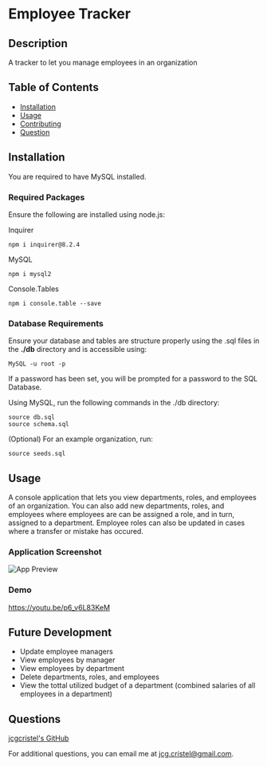 # Employee Tracker

## Description
A tracker to let you manage employees in an organization

## Table of Contents
- [Installation](#installation)
- [Usage](#usage)
- [Contributing](#contributing)
- [Question](#questions)

## Installation

You are required to have MySQL installed.

### Required Packages
Ensure the following are installed using node.js:

Inquirer

    npm i inquirer@8.2.4

MySQL

    npm i mysql2

Console.Tables

    npm i console.table --save

### Database Requirements
Ensure your database and tables are structure properly using the .sql files in the **./db** directory and is accessible using:

    MySQL -u root -p

If a password has been set, you will be prompted for a password to the SQL Database.

Using MySQL, run the following commands in the ./db directory:

    source db.sql
    source schema.sql

(Optional) For an example organization, run:

    source seeds.sql

## Usage
A console application that lets you view departments, roles, and employees of an organization. You can also add new departments, roles, and employees where employees are can be assigned a role, and in turn, assigned to a department. Employee roles can also be updated in cases where a transfer or mistake has occured.

### Application Screenshot
![App Preview](/images/site-prev.png)

### Demo
https://youtu.be/p6_v6L83KeM 

## Future Development
- Update employee managers
- View employees by manager
- View employees by department
- Delete departments, roles, and employees
- View the tottal utilized budget of a department (combined salaries of all employees in a department)

## Questions
[jcgcristel's GitHub](https://github.com/jcgcristel)

For additional questions, you can email me at [jcg.cristel@gmail.com](mailto:jcg.cristel@gmail.com.).
